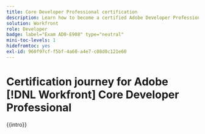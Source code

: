 ```yaml
---
title: Core Developer Professional certification
description: Learn how to become a certified Adobe Developer Professional in Adobe [!DNL Workfront].
solution: Workfront
role: Developer
badge: label="Exam AD0-E908" type="neutral"
mini-toc-levels: 1
hidefromtoc: yes
exl-id: 960f97cf-f5bf-4a60-a4e7-c08d0c121e60
---
```

# Certification journey for Adobe [!DNL Workfront] Core Developer Professional

{{intro}}

<!-- 

## Exam details {#exam-details}

* Level: Professional (0-12 months' experience)
* Passing Score: 45/70
* Time: 140 mins
* Delivery: Online proctored (requires camera access)
* Available languages: English
* Cost: $125 (global) / $95 (India)
* Exam ID: AD0-E908

{{questions}}

-->
